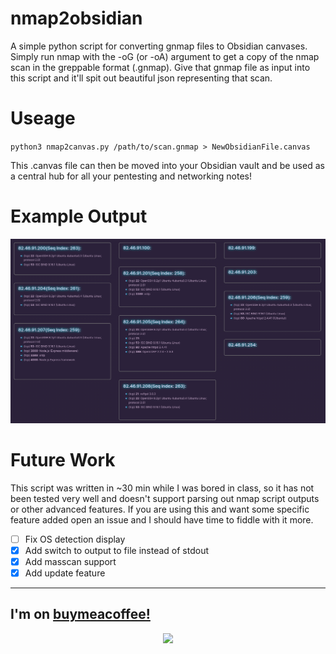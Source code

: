 # nmap2obsidian
A simple python script for converting gnmap files to Obsidian canvases. Simply run nmap with the -oG (or -oA) argument to get a copy of the nmap scan in the greppable format (.gnmap). Give that gnmap file as input into this script and it'll spit out beautiful json representing that scan.

# Useage
`python3 nmap2canvas.py /path/to/scan.gnmap > NewObsidianFile.canvas`

This .canvas file can then be moved into your Obsidian vault and be used as a central hub for all your pentesting and networking notes!

# Example Output
![Sample Output](example.png)

# Future Work
This script was written in ~30 min while I was bored in class, so it has not been tested very well and doesn't support parsing out nmap script outputs or other advanced features. If you are using this and want some specific feature added open an issue and I should have time to fiddle with it more.

- [ ] Fix OS detection display
- [x] Add switch to output to file instead of stdout
- [x] Add masscan support
- [x] Add update feature

---
## I'm on <a href="https://www.buymeacoffee.com/djwolfe">buymeacoffee!</a>
<div align="center">
  <a href="https://www.buymeacoffee.com/djwolfe">
    <img height="100px" src="https://media1.giphy.com/media/TDQOtnWgsBx99cNoyH/giphy.gif" />
  </a>
</div>
